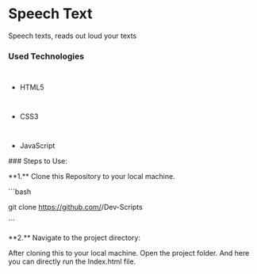 ﻿<h1>Speech Text </h1>

<p>Speech texts, reads out loud your texts</p>

<h3>Used Technologies</h3>

<ul>

`  `<li>HTML5</li>

`  `<li>CSS3</li>

`  `<li>JavaScript</li>

</ul>

\### Steps to Use:


\*\*1.\*\* Clone this Repository to your local machine.

\```bash

git clone https://github.com/<your-github-username>/Dev-Scripts

\```

\*\*2.\*\* Navigate to the project directory:

After cloning this to your local machine. Open the project folder. And here you can directly run the Index.html file.


